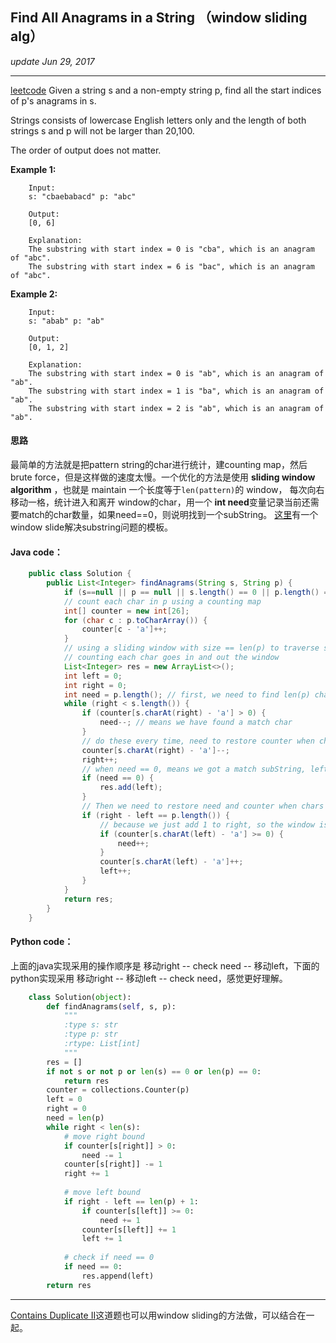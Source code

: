 ## Find All Anagrams in a String （window sliding alg）
_update Jun 29, 2017_

---
[leetcode](https://leetcode.com/problems/find-all-anagrams-in-a-string/#/description)
Given a string s and a non-empty string p, find all the start indices of p's anagrams in s.

Strings consists of lowercase English letters only and the length of both strings s and p will not be larger than 20,100.

The order of output does not matter.
        
**Example 1:**
        
        Input:
        s: "cbaebabacd" p: "abc"
        
        Output:
        [0, 6]
        
        Explanation:
        The substring with start index = 0 is "cba", which is an anagram of "abc".
        The substring with start index = 6 is "bac", which is an anagram of "abc".
**Example 2:**
        
        Input:
        s: "abab" p: "ab"
        
        Output:
        [0, 1, 2]
        
        Explanation:
        The substring with start index = 0 is "ab", which is an anagram of "ab".
        The substring with start index = 1 is "ba", which is an anagram of "ab".
        The substring with start index = 2 is "ab", which is an anagram of "ab".
        
#### 思路
最简单的方法就是把pattern string的char进行统计，建counting map，然后brute force，但是这样做的速度太慢。一个优化的方法是使用 **sliding window algorithm** ，也就是 maintain 一个长度等于`len(pattern)`的 window， 每次向右移动一格，统计进入和离开 window的char，用一个 **int need**变量记录当前还需要match的char数量，如果need==0，则说明找到一个subString。
[这里](https://discuss.leetcode.com/topic/30941/here-is-a-10-line-template-that-can-solve-most-substring-problems)有一个window slide解决substring问题的模板。

#### Java code：
```java
    public class Solution {
        public List<Integer> findAnagrams(String s, String p) {
            if (s==null || p == null || s.length() == 0 || p.length() == 0) return new ArrayList<Integer>();
            // count each char in p using a counting map
            int[] counter = new int[26];
            for (char c : p.toCharArray()) {
                counter[c - 'a']++;
            }
            // using a sliding window with size == len(p) to traverse s, 
            // counting each char goes in and out the window
            List<Integer> res = new ArrayList<>();
            int left = 0;
            int right = 0;
            int need = p.length(); // first, we need to find len(p) chars to match
            while (right < s.length()) {
                if (counter[s.charAt(right) - 'a'] > 0) {
                    need--; // means we have found a match char
                }
                // do these every time, need to restore counter when chars goes out of the window
                counter[s.charAt(right) - 'a']--;
                right++; 
                // when need == 0, means we got a match subString, left is its start index
                if (need == 0) {
                    res.add(left);
                }
                // Then we need to restore need and counter when chars goes out.
                if (right - left == p.length()) { 
                    // because we just add 1 to right, so the window is actually from left to right - 1 now
                    if (counter[s.charAt(left) - 'a'] >= 0) {
                        need++;                    
                    }
                    counter[s.charAt(left) - 'a']++;
                    left++;
                }
            }
            return res;
        }
    }
```
#### Python code：
上面的java实现采用的操作顺序是 移动right -- check need -- 移动left，下面的python实现采用 移动right -- 移动left -- check need，感觉更好理解。
```python
    class Solution(object):
        def findAnagrams(self, s, p):
            """
            :type s: str
            :type p: str
            :rtype: List[int]
            """
        res = []
        if not s or not p or len(s) == 0 or len(p) == 0:
            return res
        counter = collections.Counter(p)
        left = 0
        right = 0
        need = len(p)
        while right < len(s):
            # move right bound
            if counter[s[right]] > 0:
                need -= 1
            counter[s[right]] -= 1
            right += 1
            
            # move left bound
            if right - left == len(p) + 1:
                if counter[s[left]] >= 0:
                    need += 1
                counter[s[left]] += 1
                left += 1
            
            # check if need == 0
            if need == 0:
                res.append(left)
        return res
```

---
[Contains Duplicate II](https://leetcode.com/problems/contains-duplicate-ii/#/description)这道题也可以用window sliding的方法做，可以结合在一起。